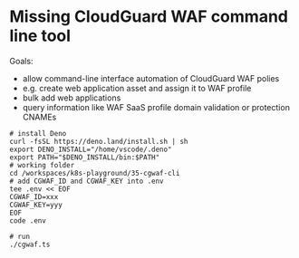 # Missing CloudGuard WAF command line tool

Goals:
* allow command-line interface automation of CloudGuard WAF polies
* e.g. create web application asset and assign it to WAF profile
* bulk add web applications
* query information like WAF SaaS profile domain validation or protection CNAMEs


```shell
# install Deno
curl -fsSL https://deno.land/install.sh | sh
export DENO_INSTALL="/home/vscode/.deno"
export PATH="$DENO_INSTALL/bin:$PATH"
# working folder
cd /workspaces/k8s-playground/35-cgwaf-cli
# add CGWAF_ID and CGWAF_KEY into .env
tee .env << EOF
CGWAF_ID=xxx
CGWAF_KEY=yyy
EOF
code .env

# run
./cgwaf.ts
```